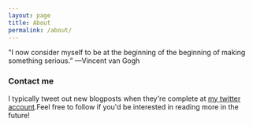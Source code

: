 ```yaml
---
layout: page
title: About
permalink: /about/
---
```


"I now consider myself to be at the beginning of the beginning of making something serious.” —Vincent van Gogh 

### Contact me
I typically tweet out new blogposts when they're complete at [my twitter account](https://www.twitter.com/Alister55318776).Feel free to follow if you'd be interested in reading more in the future!

